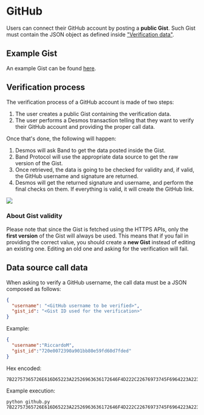 # GitHub
Users can connect their GitHub account by posting a **public Gist**. Such Gist must contain the JSON object as defined inside ["Verification data"](../../README.md#verification-data).

## Example Gist
An example Gist can be found [here](https://gist.github.com/RiccardoM/720e0072390a901bb80e59fd60d7fded).

## Verification process
The verification process of a GitHub account is made of two steps: 

1. The user creates a public Gist containing the verification data.
2. The user performs a Desmos transaction telling that they want to verify their GitHub account and providing the proper call data.

Once that's done, the following will happen: 

1. Desmos will ask Band to get the data posted inside the Gist. 
2. Band Protocol will use the appropriate data source to get the raw version of the Gist. 
3. Once retrieved, the data is going to be checked for validity and, if valid, the GitHub username and signature are returned. 
4. Desmos will get the returned signature and username, and perform the final checks on them. If everything is valid, it will create the GitHub link.

![](../../img/github.png)

### About Gist validity  
Please note that since the Gist is fetched using the HTTPS APIs, only the **first version** of the Gist will always be used. This means that if you fail in providing the correct value, you should create a **new Gist** instead of editing an existing one. Editing an old one and asking for the verification will fail.

## Data source call data
When asking to verify a GitHub username, the call data must be a JSON composed as follows: 

```json
{
  "username": "<GitHub username to be verified>",
  "gist_id": "<Gist ID used for the verification>"
}
```

Example: 
```json
{
  "username":"RiccardoM",
  "gist_id":"720e0072390a901bb80e59fd60d7fded"
}
```

Hex encoded: 
```
7B22757365726E616D65223A22526963636172646F4D222C22676973745F6964223A223732306530303732333930613930316262383065353966643630643766646564227D
```

Example execution:
```shell
python github.py 7B22757365726E616D65223A22526963636172646F4D222C22676973745F6964223A223732306530303732333930613930316262383065353966643630643766646564227D
```
